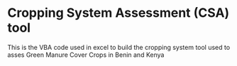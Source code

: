 # Cropping System Assessment (CSA) tool

This is the VBA code used in excel to build the cropping system tool used to asses Green Manure Cover Crops in Benin and Kenya
